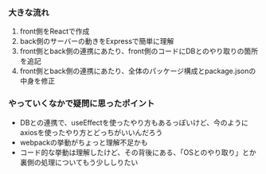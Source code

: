 ### 大きな流れ  
1. front側をReactで作成
2. back側のサーバーの動きをExpressで簡単に理解
3. front側とback側の連携にあたり、front側のコードにDBとのやり取りの箇所を追記
4. front側とback側の連携にあたり、全体のパッケージ構成とpackage.jsonの中身を修正
  
### やっていくなかで疑問に思ったポイント
- DBとの連携で、useEffectを使ったやり方もあるっぽいけど、今のようにaxiosを使ったやり方とどっちがいいんだろう
- webpackの挙動がちょっと理解不足かも
- コード的な挙動は理解したけど、その背後にある、「OSとのやり取り」とか裏側の処理についてもう少ししりたい